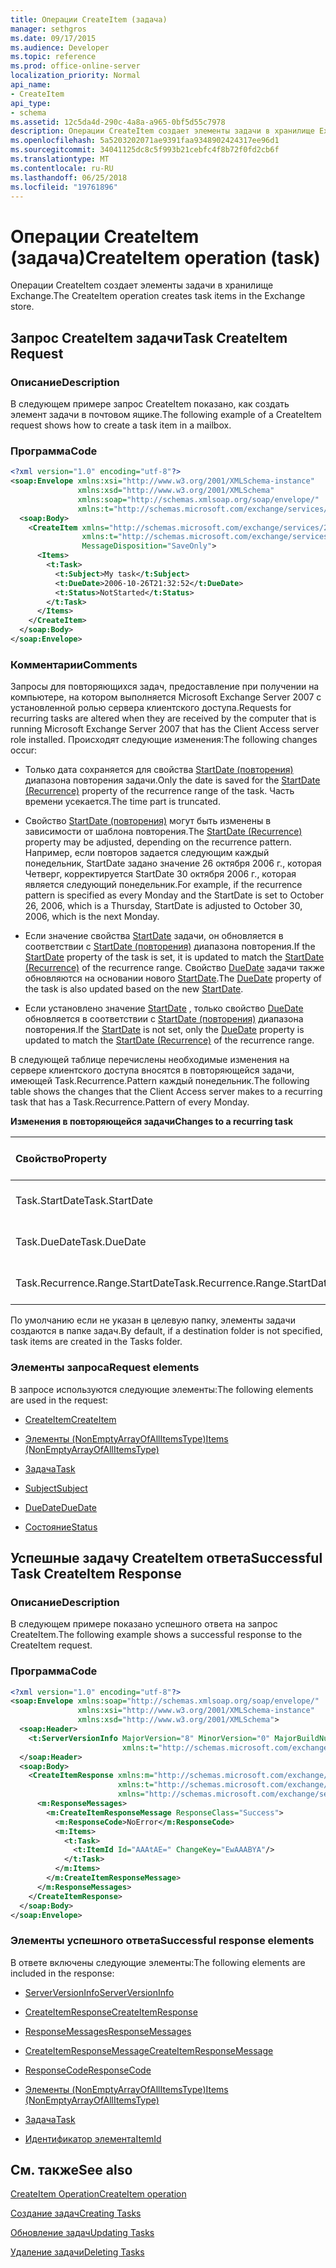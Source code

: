```yaml
---
title: Операции CreateItem (задача)
manager: sethgros
ms.date: 09/17/2015
ms.audience: Developer
ms.topic: reference
ms.prod: office-online-server
localization_priority: Normal
api_name:
- CreateItem
api_type:
- schema
ms.assetid: 12c5da4d-290c-4a8a-a965-0bf5d55c7978
description: Операции CreateItem создает элементы задачи в хранилище Exchange.
ms.openlocfilehash: 5a5203202071ae9391faa9348902424317ee96d1
ms.sourcegitcommit: 34041125dc8c5f993b21cebfc4f8b72f0fd2cb6f
ms.translationtype: MT
ms.contentlocale: ru-RU
ms.lasthandoff: 06/25/2018
ms.locfileid: "19761896"
---
```

# <a name="createitem-operation-task"></a><span data-ttu-id="75a5a-103">Операции CreateItem (задача)</span><span class="sxs-lookup"><span data-stu-id="75a5a-103">CreateItem operation (task)</span></span>

<span data-ttu-id="75a5a-104">Операции CreateItem создает элементы задачи в хранилище Exchange.</span><span class="sxs-lookup"><span data-stu-id="75a5a-104">The CreateItem operation creates task items in the Exchange store.</span></span>
  
## <a name="task-createitem-request"></a><span data-ttu-id="75a5a-105">Запрос CreateItem задачи</span><span class="sxs-lookup"><span data-stu-id="75a5a-105">Task CreateItem Request</span></span>

### <a name="description"></a><span data-ttu-id="75a5a-106">Описание</span><span class="sxs-lookup"><span data-stu-id="75a5a-106">Description</span></span>

<span data-ttu-id="75a5a-107">В следующем примере запрос CreateItem показано, как создать элемент задачи в почтовом ящике.</span><span class="sxs-lookup"><span data-stu-id="75a5a-107">The following example of a CreateItem request shows how to create a task item in a mailbox.</span></span>
  
### <a name="code"></a><span data-ttu-id="75a5a-108">Программа</span><span class="sxs-lookup"><span data-stu-id="75a5a-108">Code</span></span>

```XML
<?xml version="1.0" encoding="utf-8"?>
<soap:Envelope xmlns:xsi="http://www.w3.org/2001/XMLSchema-instance"
               xmlns:xsd="http://www.w3.org/2001/XMLSchema"
               xmlns:soap="http://schemas.xmlsoap.org/soap/envelope/"
               xmlns:t="http://schemas.microsoft.com/exchange/services/2006/types">
  <soap:Body>
    <CreateItem xmlns="http://schemas.microsoft.com/exchange/services/2006/messages"
                xmlns:t="http://schemas.microsoft.com/exchange/services/2006/types" 
                MessageDisposition="SaveOnly">
      <Items>
        <t:Task>
          <t:Subject>My task</t:Subject>
          <t:DueDate>2006-10-26T21:32:52</t:DueDate>
          <t:Status>NotStarted</t:Status>
        </t:Task>
      </Items>
    </CreateItem>
  </soap:Body>
</soap:Envelope>
```

### <a name="comments"></a><span data-ttu-id="75a5a-109">Комментарии</span><span class="sxs-lookup"><span data-stu-id="75a5a-109">Comments</span></span>

<span data-ttu-id="75a5a-110">Запросы для повторяющихся задач, предоставление при получении на компьютере, на котором выполняется Microsoft Exchange Server 2007 с установленной ролью сервера клиентского доступа.</span><span class="sxs-lookup"><span data-stu-id="75a5a-110">Requests for recurring tasks are altered when they are received by the computer that is running Microsoft Exchange Server 2007 that has the Client Access server role installed.</span></span> <span data-ttu-id="75a5a-111">Происходят следующие изменения:</span><span class="sxs-lookup"><span data-stu-id="75a5a-111">The following changes occur:</span></span>
  
- <span data-ttu-id="75a5a-112">Только дата сохраняется для свойства [StartDate (повторения)](startdate-recurrence.md) диапазона повторения задачи.</span><span class="sxs-lookup"><span data-stu-id="75a5a-112">Only the date is saved for the [StartDate (Recurrence)](startdate-recurrence.md) property of the recurrence range of the task.</span></span> <span data-ttu-id="75a5a-113">Часть времени усекается.</span><span class="sxs-lookup"><span data-stu-id="75a5a-113">The time part is truncated.</span></span> 
    
- <span data-ttu-id="75a5a-114">Свойство [StartDate (повторения)](startdate-recurrence.md) могут быть изменены в зависимости от шаблона повторения.</span><span class="sxs-lookup"><span data-stu-id="75a5a-114">The [StartDate (Recurrence)](startdate-recurrence.md) property may be adjusted, depending on the recurrence pattern.</span></span> <span data-ttu-id="75a5a-115">Например, если повторов задается следующим каждый понедельник, StartDate задано значение 26 октября 2006 г., которая Четверг, корректируется StartDate 30 октября 2006 г., которая является следующий понедельник.</span><span class="sxs-lookup"><span data-stu-id="75a5a-115">For example, if the recurrence pattern is specified as every Monday and the StartDate is set to October 26, 2006, which is a Thursday, StartDate is adjusted to October 30, 2006, which is the next Monday.</span></span> 
    
- <span data-ttu-id="75a5a-116">Если значение свойства [StartDate](startdate.md) задачи, он обновляется в соответствии с [StartDate (повторения)](startdate-recurrence.md) диапазона повторения.</span><span class="sxs-lookup"><span data-stu-id="75a5a-116">If the [StartDate](startdate.md) property of the task is set, it is updated to match the [StartDate (Recurrence)](startdate-recurrence.md) of the recurrence range.</span></span> <span data-ttu-id="75a5a-117">Свойство [DueDate](duedate.md) задачи также обновляются на основании нового [StartDate](startdate.md).</span><span class="sxs-lookup"><span data-stu-id="75a5a-117">The [DueDate](duedate.md) property of the task is also updated based on the new [StartDate](startdate.md).</span></span>
    
- <span data-ttu-id="75a5a-118">Если установлено значение [StartDate](startdate.md) , только свойство [DueDate](duedate.md) обновляется в соответствии с [StartDate (повторения)](startdate-recurrence.md) диапазона повторения.</span><span class="sxs-lookup"><span data-stu-id="75a5a-118">If the [StartDate](startdate.md) is not set, only the [DueDate](duedate.md) property is updated to match the [StartDate (Recurrence)](startdate-recurrence.md) of the recurrence range.</span></span> 
    
<span data-ttu-id="75a5a-119">В следующей таблице перечислены необходимые изменения на сервере клиентского доступа вносятся в повторяющейся задачи, имеющей Task.Recurrence.Pattern каждый понедельник.</span><span class="sxs-lookup"><span data-stu-id="75a5a-119">The following table shows the changes that the Client Access server makes to a recurring task that has a Task.Recurrence.Pattern of every Monday.</span></span>
  
<span data-ttu-id="75a5a-120">**Изменения в повторяющейся задачи**</span><span class="sxs-lookup"><span data-stu-id="75a5a-120">**Changes to a recurring task**</span></span>

|<span data-ttu-id="75a5a-121">**Свойство**</span><span class="sxs-lookup"><span data-stu-id="75a5a-121">**Property**</span></span>|<span data-ttu-id="75a5a-122">**Исходное значение**</span><span class="sxs-lookup"><span data-stu-id="75a5a-122">**Original Value**</span></span>|<span data-ttu-id="75a5a-123">**Обновленное значение**</span><span class="sxs-lookup"><span data-stu-id="75a5a-123">**Updated Value**</span></span>|
|:-----|:-----|:-----|
|<span data-ttu-id="75a5a-124">Task.StartDate</span><span class="sxs-lookup"><span data-stu-id="75a5a-124">Task.StartDate</span></span>  <br/> |<span data-ttu-id="75a5a-125">1 января 2006 г.</span><span class="sxs-lookup"><span data-stu-id="75a5a-125">January 1, 2006</span></span>  <br/> |<span data-ttu-id="75a5a-126">30 октября 2006 г.</span><span class="sxs-lookup"><span data-stu-id="75a5a-126">October 30, 2006</span></span>  <br/> |
|<span data-ttu-id="75a5a-127">Task.DueDate</span><span class="sxs-lookup"><span data-stu-id="75a5a-127">Task.DueDate</span></span>  <br/> |<span data-ttu-id="75a5a-128">3 января 2006 г.</span><span class="sxs-lookup"><span data-stu-id="75a5a-128">January 3, 2006</span></span>  <br/> |<span data-ttu-id="75a5a-129">1 ноября 2006 г.</span><span class="sxs-lookup"><span data-stu-id="75a5a-129">November 1, 2006</span></span>  <br/> |
|<span data-ttu-id="75a5a-130">Task.Recurrence.Range.StartDate</span><span class="sxs-lookup"><span data-stu-id="75a5a-130">Task.Recurrence.Range.StartDate</span></span>  <br/> |<span data-ttu-id="75a5a-131">26 октября 2006 г.</span><span class="sxs-lookup"><span data-stu-id="75a5a-131">October 26, 2006</span></span>  <br/> |<span data-ttu-id="75a5a-132">30 октября 2006 г.</span><span class="sxs-lookup"><span data-stu-id="75a5a-132">October 30, 2006</span></span>  <br/> |
   
<span data-ttu-id="75a5a-133">По умолчанию если не указан в целевую папку, элементы задачи создаются в папке задач.</span><span class="sxs-lookup"><span data-stu-id="75a5a-133">By default, if a destination folder is not specified, task items are created in the Tasks folder.</span></span>
  
### <a name="request-elements"></a><span data-ttu-id="75a5a-134">Элементы запроса</span><span class="sxs-lookup"><span data-stu-id="75a5a-134">Request elements</span></span>

<span data-ttu-id="75a5a-135">В запросе используются следующие элементы:</span><span class="sxs-lookup"><span data-stu-id="75a5a-135">The following elements are used in the request:</span></span>
  
- [<span data-ttu-id="75a5a-136">CreateItem</span><span class="sxs-lookup"><span data-stu-id="75a5a-136">CreateItem</span></span>](createitem.md)
    
- [<span data-ttu-id="75a5a-137">Элементы (NonEmptyArrayOfAllItemsType)</span><span class="sxs-lookup"><span data-stu-id="75a5a-137">Items (NonEmptyArrayOfAllItemsType)</span></span>](items-nonemptyarrayofallitemstype.md)
    
- [<span data-ttu-id="75a5a-138">Задача</span><span class="sxs-lookup"><span data-stu-id="75a5a-138">Task</span></span>](task.md)
    
- [<span data-ttu-id="75a5a-139">Subject</span><span class="sxs-lookup"><span data-stu-id="75a5a-139">Subject</span></span>](subject.md)
    
- [<span data-ttu-id="75a5a-140">DueDate</span><span class="sxs-lookup"><span data-stu-id="75a5a-140">DueDate</span></span>](duedate.md)
    
- [<span data-ttu-id="75a5a-141">Состояние</span><span class="sxs-lookup"><span data-stu-id="75a5a-141">Status</span></span>](status.md)
    
## <a name="successful-task-createitem-response"></a><span data-ttu-id="75a5a-142">Успешные задачу CreateItem ответа</span><span class="sxs-lookup"><span data-stu-id="75a5a-142">Successful Task CreateItem Response</span></span>

### <a name="description"></a><span data-ttu-id="75a5a-143">Описание</span><span class="sxs-lookup"><span data-stu-id="75a5a-143">Description</span></span>

<span data-ttu-id="75a5a-144">В следующем примере показано успешного ответа на запрос CreateItem.</span><span class="sxs-lookup"><span data-stu-id="75a5a-144">The following example shows a successful response to the CreateItem request.</span></span>
  
### <a name="code"></a><span data-ttu-id="75a5a-145">Программа</span><span class="sxs-lookup"><span data-stu-id="75a5a-145">Code</span></span>

```XML
<?xml version="1.0" encoding="utf-8"?>
<soap:Envelope xmlns:soap="http://schemas.xmlsoap.org/soap/envelope/" 
               xmlns:xsi="http://www.w3.org/2001/XMLSchema-instance" 
               xmlns:xsd="http://www.w3.org/2001/XMLSchema">
  <soap:Header>
    <t:ServerVersionInfo MajorVersion="8" MinorVersion="0" MajorBuildNumber="653" MinorBuildNumber="0" 
                         xmlns:t="http://schemas.microsoft.com/exchange/services/2006/types"/>
  </soap:Header>
  <soap:Body>
    <CreateItemResponse xmlns:m="http://schemas.microsoft.com/exchange/services/2006/messages" 
                        xmlns:t="http://schemas.microsoft.com/exchange/services/2006/types" 
                        xmlns="http://schemas.microsoft.com/exchange/services/2006/messages">
      <m:ResponseMessages>
        <m:CreateItemResponseMessage ResponseClass="Success">
          <m:ResponseCode>NoError</m:ResponseCode>
          <m:Items>
            <t:Task>
              <t:ItemId Id="AAAtAE=" ChangeKey="EwAAABYA"/>
            </t:Task>
          </m:Items>
        </m:CreateItemResponseMessage>
      </m:ResponseMessages>
    </CreateItemResponse>
  </soap:Body>
</soap:Envelope>
```

### <a name="successful-response-elements"></a><span data-ttu-id="75a5a-146">Элементы успешного ответа</span><span class="sxs-lookup"><span data-stu-id="75a5a-146">Successful response elements</span></span>

<span data-ttu-id="75a5a-147">В ответе включены следующие элементы:</span><span class="sxs-lookup"><span data-stu-id="75a5a-147">The following elements are included in the response:</span></span>
  
- [<span data-ttu-id="75a5a-148">ServerVersionInfo</span><span class="sxs-lookup"><span data-stu-id="75a5a-148">ServerVersionInfo</span></span>](serverversioninfo.md)
    
- [<span data-ttu-id="75a5a-149">CreateItemResponse</span><span class="sxs-lookup"><span data-stu-id="75a5a-149">CreateItemResponse</span></span>](createitemresponse.md)
    
- [<span data-ttu-id="75a5a-150">ResponseMessages</span><span class="sxs-lookup"><span data-stu-id="75a5a-150">ResponseMessages</span></span>](responsemessages.md)
    
- [<span data-ttu-id="75a5a-151">CreateItemResponseMessage</span><span class="sxs-lookup"><span data-stu-id="75a5a-151">CreateItemResponseMessage</span></span>](createitemresponsemessage.md)
    
- [<span data-ttu-id="75a5a-152">ResponseCode</span><span class="sxs-lookup"><span data-stu-id="75a5a-152">ResponseCode</span></span>](responsecode.md)
    
- [<span data-ttu-id="75a5a-153">Элементы (NonEmptyArrayOfAllItemsType)</span><span class="sxs-lookup"><span data-stu-id="75a5a-153">Items (NonEmptyArrayOfAllItemsType)</span></span>](items-nonemptyarrayofallitemstype.md)
    
- [<span data-ttu-id="75a5a-154">Задача</span><span class="sxs-lookup"><span data-stu-id="75a5a-154">Task</span></span>](task.md)
    
- [<span data-ttu-id="75a5a-155">Идентификатор элемента</span><span class="sxs-lookup"><span data-stu-id="75a5a-155">ItemId</span></span>](itemid.md)
    
## <a name="see-also"></a><span data-ttu-id="75a5a-156">См. также</span><span class="sxs-lookup"><span data-stu-id="75a5a-156">See also</span></span>



[<span data-ttu-id="75a5a-157">CreateItem Operation</span><span class="sxs-lookup"><span data-stu-id="75a5a-157">CreateItem operation</span></span>](createitem-operation.md)


[<span data-ttu-id="75a5a-158">Создание задач</span><span class="sxs-lookup"><span data-stu-id="75a5a-158">Creating Tasks</span></span>](http://msdn.microsoft.com/library/0ef97334-e8a0-4f67-a23a-dd9e2bbad49f%28Office.15%29.aspx)
  
[<span data-ttu-id="75a5a-159">Обновление задач</span><span class="sxs-lookup"><span data-stu-id="75a5a-159">Updating Tasks</span></span>](http://msdn.microsoft.com/library/0a1bf360-d40c-4a99-929b-4c73a14394d5%28Office.15%29.aspx)
  
[<span data-ttu-id="75a5a-160">Удаление задачи</span><span class="sxs-lookup"><span data-stu-id="75a5a-160">Deleting Tasks</span></span>](http://msdn.microsoft.com/library/a3d7e25f-8a35-4901-b1d9-d31f418ab340%28Office.15%29.aspx)

